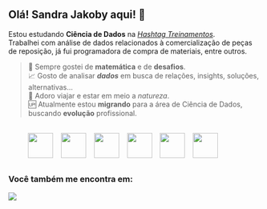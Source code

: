 ## Olá! Sandra Jakoby aqui! 👋

Estou estudando **Ciência de Dados** na [*Hashtag Treinamentos*](https://hashtagtreinamentos.com/).<br>
Trabalhei com análise de dados relacionados à comercialização de peças de reposição, já fui programadora de compra de materiais, entre outros.

> 🟰 Sempre gostei de **matemática** e de **desafios**.<br>
📈 Gosto de analisar ***dados*** em busca de relações, insights, soluções, alternativas...<br>
🌅 Adoro viajar e estar em meio a *natureza*.<br>
🆙 Atualmente estou **migrando** para a área de Ciência de Dados, buscando **evolução** profissional.
<br>
<div stile="display: inline">
&nbsp;&nbsp;&nbsp;&nbsp;&nbsp;&nbsp;&nbsp;&nbsp;&nbsp;
<img src="https://cdn.jsdelivr.net/gh/devicons/devicon@latest/icons/jupyter/jupyter-original-wordmark.svg" width="50"/>&nbsp;&nbsp;&nbsp;
<img src="https://cdn.jsdelivr.net/gh/devicons/devicon@latest/icons/python/python-original-wordmark.svg" width="50"/>&nbsp;&nbsp;&nbsp;
<img src="https://cdn.jsdelivr.net/gh/devicons/devicon@latest/icons/numpy/numpy-original-wordmark.svg" width="50"/>&nbsp;&nbsp;&nbsp;
<img src="https://cdn.jsdelivr.net/gh/devicons/devicon@latest/icons/pandas/pandas-original-wordmark.svg" width="50"/>&nbsp;&nbsp;&nbsp;
<img src="https://cdn.jsdelivr.net/gh/devicons/devicon@latest/icons/matplotlib/matplotlib-original-wordmark.svg" width="50"/>&nbsp;&nbsp;&nbsp;
<img src="https://cdn.jsdelivr.net/gh/devicons/devicon@latest/icons/scikitlearn/scikitlearn-original.svg" width="50"/>&nbsp;&nbsp;&nbsp;
</div>

##
### Você também me encontra em:

<a href="https://br.linkedin.com/in/sandra-jakoby"><img src="https://img.shields.io/badge/linkedin-%230077B5.svg?style=for-the-badge&logo=linkedin&logoColor=white"></a>
